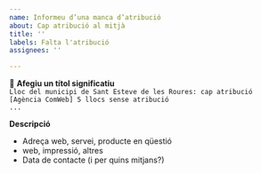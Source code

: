 ```yaml
---
name: Informeu d’una manca d’atribució
about: Cap atribució al mitjà
title: ''
labels: Falta l'atribució
assignees: ''

---
```


📢 **Afegiu un títol significatiu**  
  `Lloc del municipi de Sant Esteve de les Roures: cap atribució`  
  `[Agència ComWeb] 5 llocs sense atribució`  
  `...`

**Descripció**

- Adreça web, servei, producte en qüestió
- web, impressió, altres
- Data de contacte (i per quins mitjans?)
